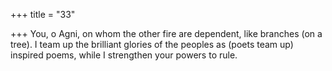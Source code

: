 +++
title = "33"

+++
You, o Agni, on whom the other fire are dependent, like branches (on  a tree).
I team up the brilliant glories of the peoples as (poets team up) inspired  poems, while I strengthen your powers to rule.